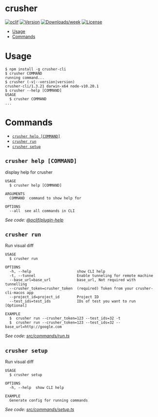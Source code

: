 crusher
=======



[![oclif](https://img.shields.io/badge/cli-oclif-brightgreen.svg)](https://oclif.io)
[![Version](https://img.shields.io/npm/v/crusher.svg)](https://npmjs.org/package/crusher)
[![Downloads/week](https://img.shields.io/npm/dw/crusher.svg)](https://npmjs.org/package/crusher)
[![License](https://img.shields.io/npm/l/crusher.svg)](https://github.com/himanshu-dixit/crusher/blob/master/package.json)

<!-- toc -->
* [Usage](#usage)
* [Commands](#commands)
<!-- tocstop -->
# Usage
<!-- usage -->
```sh-session
$ npm install -g crusher-cli
$ crusher COMMAND
running command...
$ crusher (-v|--version|version)
crusher-cli/1.3.21 darwin-x64 node-v10.20.1
$ crusher --help [COMMAND]
USAGE
  $ crusher COMMAND
...
```
<!-- usagestop -->
# Commands
<!-- commands -->
* [`crusher help [COMMAND]`](#crusher-help-command)
* [`crusher run`](#crusher-run)
* [`crusher setup`](#crusher-setup)

## `crusher help [COMMAND]`

display help for crusher

```
USAGE
  $ crusher help [COMMAND]

ARGUMENTS
  COMMAND  command to show help for

OPTIONS
  --all  see all commands in CLI
```

_See code: [@oclif/plugin-help](https://github.com/oclif/plugin-help/blob/v3.1.0/src/commands/help.ts)_

## `crusher run`

Run visual diff

```
USAGE
  $ crusher run

OPTIONS
  -h, --help                     show CLI help
  -t, --tunnel                   Enable tunneling for remote machine
  --base_url=base_url            base_url, Not required with tunnelling
  --crusher_token=crusher_token  (required) Token from your crusher-cli-macos app
  --project_id=project_id        Project ID
  --test_ids=test_ids            IDs of test you want to run [Optional]

EXAMPLE
  $  crusher run --crusher_token=123 --test_ids=32 -t
  $  crusher run --crusher_token=123 --test_ids=32 --base_url=http://google.com
```

_See code: [src/commands/run.ts](https://github.com/crusherdev/CLI/blob/v1.3.21/src/commands/run.ts)_

## `crusher setup`

Run visual diff

```
USAGE
  $ crusher setup

OPTIONS
  -h, --help  show CLI help

EXAMPLE
  Generate config for running commands
```

_See code: [src/commands/setup.ts](https://github.com/crusherdev/CLI/blob/v1.3.21/src/commands/setup.ts)_
<!-- commandsstop -->
